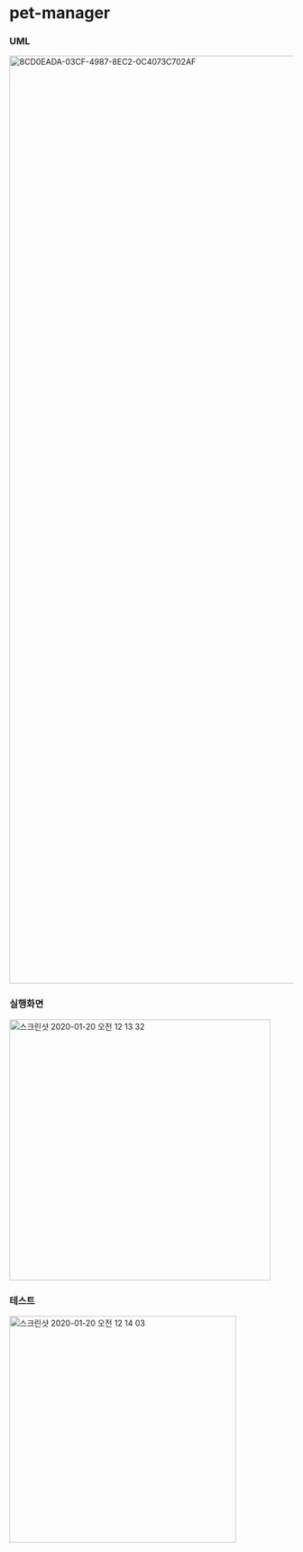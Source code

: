 # pet-manager

### UML
<img width="1646" alt="8CD0EADA-03CF-4987-8EC2-0C4073C702AF" src="https://user-images.githubusercontent.com/39197978/73273948-195ef500-4228-11ea-8754-c0e1bb29715b.png">

### 실행화면
<img width="463" alt="스크린샷 2020-01-20 오전 12 13 32" src="https://user-images.githubusercontent.com/39197978/72683335-db701b80-3b19-11ea-96a7-5ad3f4dab109.png">

### 테스트
<img width="402" alt="스크린샷 2020-01-20 오전 12 14 03" src="https://user-images.githubusercontent.com/39197978/72683337-db701b80-3b19-11ea-8b2e-a8d7daa89d57.png">

